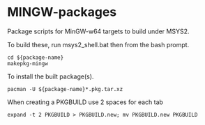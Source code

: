 MINGW-packages
==============

Package scripts for MinGW-w64 targets to build under MSYS2.

To build these, run msys2_shell.bat then from the bash prompt.

    cd ${package-name}
    makepkg-mingw

To install the built package(s).

    pacman -U ${package-name}*.pkg.tar.xz

When creating a PKGBUILD use 2 spaces for each tab

    expand -t 2 PKGBUILD > PKGBUILD.new; mv PKGBUILD.new PKGBUILD
